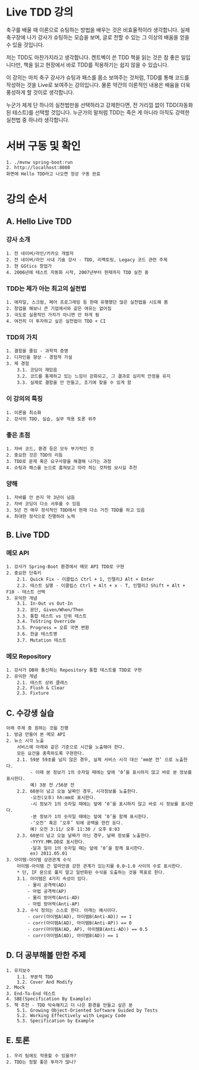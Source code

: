 Live TDD 강의
======================

축구를 배울 때 이론으로 슈팅하는 방법을 배우는 것은 비효율적이라 생각합니다.
실제 축구장에 나가 강사가 슈팅하는 모습을 보며,
글로 전할 수 있는 그 이상의 배움을 얻을 수 있을 것입니다.

저는 TDD도 마찬가지라고 생각합니다.
켄트벡이 쓴 TDD 책을 읽는 것은 참 좋은 일입니다만,
책을 읽고 현장에서 바로 TDD를 적용하기는 쉽지 않을 수 있습니다.

이 강의는 마치 축구 강사가 슈팅과 패스를 몸소 보여주는 것처럼,
TDD를 통해 코드를 작성하는 것을 Live로 보여주는 강의입니다. 
물론 약간의 이론적인 내용은 배움을 더욱 풍성하게 할 것이로 생각합니다.

누군가 제게 단 하나의 실천법만을 선택하라고 강제한다면,
전 거리낌 없이 TDD(자동화된 테스트)를 선택할 것입니다.
누군가의 말처럼 TDD는 죽은 게 아니라 아직도 강력한 실천법 중 하나라 생각합니다.

서버 구동 및 확인
======================
    1. ./mvnw spring-boot:run
    2. http://localhost:8080
    화면에 Hello TDD라고 나오면 정상 구동 완료 

강의 순서
======================
## A. Hello Live TDD
### 강사 소개
    1. 전 네이버/라인/카카오 개발자
    2. 전 네이버/라인 사내 기술 강사 - TDD, 리팩토링, Legacy 코드 관련 주제
    3. 현 GGtics 창업가
    4. 2006년에 테스트 자동화 시작, 2007년부터 현재까지 TDD 실천 중
### TDD는 제가 아는 최고의 실천법
    1. 애자일, 스크럼, 페어 프로그래밍 등 한때 유행했던 많은 실천법을 시도해 봄
    2. 창업을 해보니 큰 기업에서와 같은 여유는 없어짐
    3. 극도로 실용적인 가치가 아니면 안 하게 됨
    4. 여전히 더 투자하고 싶은 실천법이 TDD + CI
### TDD의 가치
    1. 결함을 줄임 - 과학적 증명
    2. 디자인을 향상 - 경험적 가설
    3. 제 경험
        3.1. 코딩이 재밌음
        3.2. 코드를 통제하고 있는 느낌이 강화되고, 그 결과로 심리적 안정을 유지
        3.3. 실제로 결함을 안 만들고, 조기에 찾을 수 있게 함
### 이 강의의 특징
    1. 이론을 최소화
    2. 강사의 TDD, 실습, 실무 적용 토론 위주
### 좋은 초점
    1. 자바 코드, 환경 등은 모두 부가적인 것
    2. 중요한 것은 TDD의 리듬
    3. TDD로 문제 혹은 요구사항을 해결해 나가는 과정
    4. 슈팅과 패스를 눈으로 훔쳐보고 따라 하는 것처럼 보시길 추천
### 양해
    1. 자바를 안 쓴지 약 3년이 넘음
    2. 자바 코딩이 다소 서투를 수 있음
    3. 5년 전 매우 정석적인 TDD에서 현재 다소 거친 TDD를 하고 있음
    4. 최대한 정석으로 진행하려 노력
   
## B. Live TDD
### 메모 API
    1. 강사가 Spring-Boot 환경에서 메모 API TDD로 구현
    2. 중요한 단축키
        2.1. Quick Fix - 이클립스 Ctrl + 1, 인텔리J Alt + Enter
        2.2. 테스트 실행 - 이클립스 Ctrl + Alt + x - T, 인텔리J Shift + Alt + F10 - 테스트 선택
    3. 유익한 개념
        3.1. In-Out vs Out-In
        3.2. 문단, Given/When/Then
        3.3. 통합 테스트 vs 단위 테스트
        3.4. ToString Override
        3.5. Progress = 오류 국면 변환
        3.6. 한글 테스트명
        3.7. Mutation 테스트
### 메모 Repository
    1. 강사가 DB와 통신하는 Repository 통합 테스트를 TDD로 구현
    2. 유익한 개념
        2.1. 테스트 상위 클래스
        2.2. Flush & Clear
        2.3. Fixture
## C. 수강생 실습
    아래 주제 중 원하는 것을 진행
    1. 방금 만들어 본 메모 API
    2. 뉴스 시각 노출
        서비스에 아래와 같은 기준으로 시간을 노출해야 한다.
        모든 요건을 충족하도록 구현한다.
        2.1. 59분 59초를 넘지 않은 경우, 실제 서비스 시각 대신 ‘mm분 전’ 으로 노출한다.
             - 이때 분 정보가 1의 숫자일 때에는 앞에 ‘0’을 표시하지 않고 바로 분 정보를 표시한다.
             예) 3분 전 /56분 전
        2.2. 60분이 넘고 오늘 날짜인 경우, 시각정보를 노출한다.
             -오전(오후) hh:mm로 표시한다.
             -시 정보가 1의 숫자일 때에는 앞에 ‘0’을 표시하지 않고 바로 시 정보를 표시한다.
             -분 정보가 1의 숫자일 때에는 앞에 ‘0’을 함께 표시한다.
             -‘오전’ 혹은 ‘오후’ 뒤에 공백을 한칸 둔다.
             예) 오전 3:11/ 오후 11:30 / 오후 8:03
        2.3. 60분이 넘고 오늘 날짜가 아닌 경우, 날짜 정보를 노출한다.
             -YYYY.MM.DD로 표시한다.
             -달과 일이 1의 숫자일 때는 앞에 ‘0’을 함께 표시한다.
             ex) 2011.05.01
    3. 아이템-아이템 상관관계 수식
        아이템-아이템 간 얼마만큼 강한 관계가 있는지를 0.0~1.0 사이의 수로 표시한다.
        * 단, IF 문으로 풀지 말고 일반화된 수식을 도출하는 것을 목표로 한다.
        3.1. 아이템은 4가지 속성이 있다.
            - 물리 공격력(AD)
            - 마법 공격력(AP)
            - 물리 방어력(Anti-AD)
            - 마법 방어력(Anti-AP)
        3.2. 수식 정의는 스스로 한다. 아래는 예시이다.
            - corr(아이템A(AD), 아이템B(Anti-AD)) == 1
            - corr(아이템A(AD), 아이템B(Anti-AP)) == 0
            - corr(아이템A(AD, AP), 아이템B(Anti-AD)) == 0.5
            - corr(아이템A(AD), 아이템B(AD)) == 1
        
## D. 더 공부해볼 만한 주제
    1. 유지보수
        1.1. 부분적 TDD
        1.2. Cover And Modify
    2. Mock
    3. End-To-End 테스트
    4. SBE(Specification By Example)
    5. 책 추천 - TDD 익숙해지고 더 나은 환경을 만들고 싶은 분
        5.1. Growing Object-Oriented Software Guided by Tests
        5.2. Working Effectively with Legacy Code
        5.3. Specification by Example
    
## E. 토론
    1. 우리 팀에도 적용할 수 있을까?
    2. TDD는 정말 좋은 투자가 많나?    